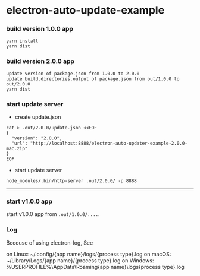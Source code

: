 # electron-auto-update-example

### build version 1.0.0 app

```
yarn install
yarn dist
```

### build version 2.0.0 app

```
update version of package.json from 1.0.0 to 2.0.0
update build.directories.output of package.json from out/1.0.0 to out/2.0.0
yarn dist
```

### start update server

- create update.json

```
cat > .out/2.0.0/update.json <<EOF
{
  "version": "2.0.0",
  "url": "http://localhost:8888/electron-auto-updater-example-2.0.0-mac.zip"
}
EOF
```

- start update server

```
node_modules/.bin/http-server .out/2.0.0/ -p 8888
```

---

### start v1.0.0 app

start v1.0.0 app from `.out/1.0.0/....`.

### Log

Becouse of using electron-log, See

on Linux: ~/.config/{app name}/logs/{process type}.log
on macOS: ~/Library/Logs/{app name}/{process type}.log
on Windows: %USERPROFILE%\AppData\Roaming\{app name}\logs\{process type}.log
